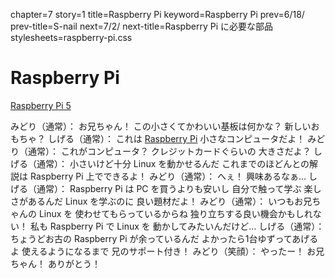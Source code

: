 chapter=7
story=1
title=Raspberry Pi
keyword=Raspberry Pi
prev=6/18/
prev-title=S-nail
next=7/2/
next-title=Raspberry Pi に必要な部品
stylesheets=raspberry-pi.css

# Raspberry Pi

[Raspberry Pi 5](img/raspberry-pi.jpg)

みどり（通常）：
  お兄ちゃん！
  この小さくてかわいい基板は何かな？
  新しいおもちゃ？
しげる（通常）：
  これは [Raspberry Pi](https://raspberrypi.com)
  小さなコンピュータだよ！
みどり（通常）：
  これがコンピュータ？
  クレジットカードぐらいの
  大きさだよ？
しげる（通常）：
  小さいけど十分
  Linux を動かせるんだ
  これまでのほどんとの解説は
  Raspberry Pi 上でできるよ！
みどり（通常）：
  へぇ！
  興味あるなぁ…
しげる（通常）：
  Raspberry Pi は
  PC を買うよりも安いし
  自分で触って学ぶ
  楽しさがあるんだ
  Linux を学ぶのに
  良い題材だよ！
みどり（通常）：
  いつもお兄ちゃんの Linux を
  使わせてもらっているからね
  独り立ちする良い機会かもしれない！
  私も Raspberry Pi で Linux を
  動かしてみたいんだけど…
しげる（通常）：
  ちょうどお古の
  Raspberry Pi が余っているんだ
  よかったら1台ゆずってあげるよ
  使えるようになるまで
  兄のサポート付き！
みどり（笑顔）：
  やったー！
  お兄ちゃん！
  ありがとう！

